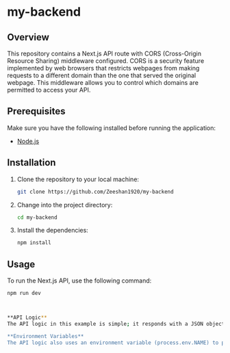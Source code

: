 # my-backend

## Overview

This repository contains a Next.js API route with CORS (Cross-Origin Resource Sharing) middleware configured. CORS is a security feature implemented by web browsers that restricts webpages from making requests to a different domain than the one that served the original webpage. This middleware allows you to control which domains are permitted to access your API.

## Prerequisites

Make sure you have the following installed before running the application:
- [Node.js](https://nodejs.org/en)

## Installation

1. Clone the repository to your local machine:
    ```bash
    git clone https://github.com/Zeeshan1920/my-backend
    ```

2. Change into the project directory:
    ```bash
    cd my-backend
    ```

3. Install the dependencies:
    ```bash
    npm install
    ```

## Usage

To run the Next.js API, use the following command:
```bash
npm run dev



**API Logic**
The API logic in this example is simple; it responds with a JSON object containing a greeting message. You can customize this logic based on your application's requirements.

**Environment Variables**
The API logic also uses an environment variable (process.env.NAME) to personalize the greeting message. You can set this variable in a .env file or as part of your deployment process.
